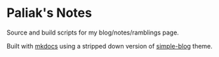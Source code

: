 # Paliak's Notes

Source and build scripts for my blog/notes/ramblings page.

Built with [mkdocs](https://github.com/mkdocs/mkdocs) using a stripped down version of [simple-blog](https://github.com/FernandoCelmer/mkdocs-simple-blog) theme.
